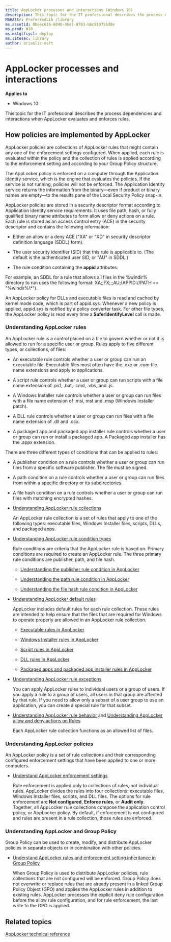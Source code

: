 ```yaml
---
title: AppLocker processes and interactions (Windows 10)
description: This topic for the IT professional describes the process dependencies and interactions when AppLocker evaluates and enforces rules.
MSHAttr: PreferredLib /library
ms.assetid: 0beec616-6040-4be7-8703-b6c919755d8e
ms.prod: W10
ms.mktglfcycl: deploy
ms.sitesec: library
author: brianlic-msft
---
```


# AppLocker processes and interactions


**Applies to**

-   Windows 10

This topic for the IT professional describes the process dependencies and interactions when AppLocker evaluates and enforces rules.

## How policies are implemented by AppLocker


AppLocker policies are collections of AppLocker rules that might contain any one of the enforcement settings configured. When applied, each rule is evaluated within the policy and the collection of rules is applied according to the enforcement setting and according to your Group Policy structure.

The AppLocker policy is enforced on a computer through the Application Identity service, which is the engine that evaluates the policies. If the service is not running, policies will not be enforced. The Application Identity service returns the information from the binary—even if product or binary names are empty—to the results pane of the Local Security Policy snap-in.

AppLocker policies are stored in a security descriptor format according to Application Identity service requirements. It uses file path, hash, or fully qualified binary name attributes to form allow or deny actions on a rule. Each rule is stored as an access control entry (ACE) in the security descriptor and contains the following information:

-   Either an allow or a deny ACE ("XA" or "XD" in security descriptor definition language (SDDL) form).

-   The user security identifier (SID) that this rule is applicable to. (The default is the authenticated user SID, or "AU" in SDDL.)

-   The rule condition containing the **appid** attributes.

For example, an SDDL for a rule that allows all files in the %windir% directory to run uses the following format: XA;;FX;;;AU;(APPID://PATH == "%windir%\\\*").

An AppLocker policy for DLLs and executable files is read and cached by kernel mode code, which is part of appid.sys. Whenever a new policy is applied, appid.sys is notified by a policy converter task. For other file types, the AppLocker policy is read every time a **SaferIdentifyLevel** call is made.

### Understanding AppLocker rules

An AppLocker rule is a control placed on a file to govern whether or not it is allowed to run for a specific user or group. Rules apply to five different types, or collections, of files:

-   An executable rule controls whether a user or group can run an executable file. Executable files most often have the .exe or .com file name extensions and apply to applications.

-   A script rule controls whether a user or group can run scripts with a file name extension of .ps1, .bat, .cmd, .vbs, and .js.

-   A Windows Installer rule controls whether a user or group can run files with a file name extension of .msi, mst and .msp (Windows Installer patch).

-   A DLL rule controls whether a user or group can run files with a file name extension of .dll and .ocx.

-   A packaged app and packaged app installer rule controls whether a user or group can run or install a packaged app. A Packaged app installer has the .appx extension.

There are three different types of conditions that can be applied to rules:

-   A publisher condition on a rule controls whether a user or group can run files from a specific software publisher. The file must be signed.

-   A path condition on a rule controls whether a user or group can run files from within a specific directory or its subdirectories.

-   A file hash condition on a rule controls whether a user or group can run files with matching encrypted hashes.

<!-- -->

-   [Understanding AppLocker rule collections](understanding-applocker-rule-collections.md)

    An AppLocker rule collection is a set of rules that apply to one of the following types: executable files, Windows Installer files, scripts, DLLs, and packaged apps.

-   [Understanding AppLocker rule condition types](understanding-applocker-rule-condition-types.md)

    Rule conditions are criteria that the AppLocker rule is based on. Primary conditions are required to create an AppLocker rule. The three primary rule conditions are publisher, path, and file hash.

    -   [Understanding the publisher rule condition in AppLocker](understanding-the-publisher-rule-condition-in-applocker.md)

    -   [Understanding the path rule condition in AppLocker](understanding-the-path-rule-condition-in-applocker.md)

    -   [Understanding the file hash rule condition in AppLocker](understanding-the-file-hash-rule-condition-in-applocker.md)

-   [Understanding AppLocker default rules](understanding-applocker-default-rules.md)

    AppLocker includes default rules for each rule collection. These rules are intended to help ensure that the files that are required for Windows to operate properly are allowed in an AppLocker rule collection.

    -   [Executable rules in AppLocker](executable-rules-in-applocker.md)

    -   [Windows Installer rules in AppLocker](windows-installer-rules-in-applocker.md)

    -   [Script rules in AppLocker](script-rules-in-applocker.md)

    -   [DLL rules in AppLocker](dll-rules-in-applocker.md)

    -   [Packaged apps and packaged app installer rules in AppLocker](packaged-apps-and-packaged-app-installer-rules-in-applocker.md)

-   [Understanding AppLocker rule exceptions](understanding-applocker-rule-exceptions.md)

    You can apply AppLocker rules to individual users or a group of users. If you apply a rule to a group of users, all users in that group are affected by that rule. If you need to allow only a subset of a user group to use an application, you can create a special rule for that subset.

-   [Understanding AppLocker rule behavior](understanding-applocker-rule-behavior.md) and [Understanding AppLocker allow and deny actions on Rules](understanding-applocker-allow-and-deny-actions-on-rules.md)

    Each AppLocker rule collection functions as an allowed list of files.

### Understanding AppLocker policies

An AppLocker policy is a set of rule collections and their corresponding configured enforcement settings that have been applied to one or more computers.

-   [Understand AppLocker enforcement settings](understand-applocker-enforcement-settings.md)

    Rule enforcement is applied only to collections of rules, not individual rules. AppLocker divides the rules into four collections: executable files, Windows Installer files, scripts, and DLL files. The options for rule enforcement are **Not configured**, **Enforce rules**, or **Audit only**. Together, all AppLocker rule collections compose the application control policy, or AppLocker policy. By default, if enforcement is not configured and rules are present in a rule collection, those rules are enforced.

### Understanding AppLocker and Group Policy

Group Policy can be used to create, modify, and distribute AppLocker policies in separate objects or in combination with other policies.

-   [Understand AppLocker rules and enforcement setting inheritance in Group Policy](understand-applocker-rules-and-enforcement-setting-inheritance-in-group-policy.md)

    When Group Policy is used to distribute AppLocker policies, rule collections that are not configured will be enforced. Group Policy does not overwrite or replace rules that are already present in a linked Group Policy Object (GPO) and applies the AppLocker rules in addition to existing rules. AppLocker processes the explicit deny rule configuration before the allow rule configuration, and for rule enforcement, the last write to the GPO is applied.

## Related topics


[AppLocker technical reference](applocker-technical-reference.md)

 

 





